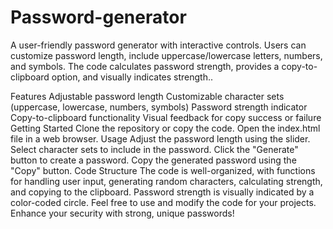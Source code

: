 # Password-generator
A user-friendly password generator with interactive controls. Users can customize password length, include uppercase/lowercase letters, numbers, and symbols. The code calculates password strength, provides a copy-to-clipboard option, and visually indicates strength..

Features
Adjustable password length
Customizable character sets (uppercase, lowercase, numbers, symbols)
Password strength indicator
Copy-to-clipboard functionality
Visual feedback for copy success or failure
Getting Started
Clone the repository or copy the code.
Open the index.html file in a web browser.
Usage
Adjust the password length using the slider.
Select character sets to include in the password.
Click the "Generate" button to create a password.
Copy the generated password using the "Copy" button.
Code Structure
The code is well-organized, with functions for handling user input, generating random characters, calculating strength, and copying to the clipboard.
Password strength is visually indicated by a color-coded circle.
Feel free to use and modify the code for your projects. Enhance your security with strong, unique passwords!
